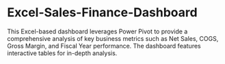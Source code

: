 # Excel-Sales-Finance-Dashboard
This Excel-based dashboard leverages Power Pivot to provide a comprehensive analysis of key business metrics such as Net Sales, COGS, Gross Margin, and Fiscal Year performance. The dashboard features interactive tables for in-depth analysis.

